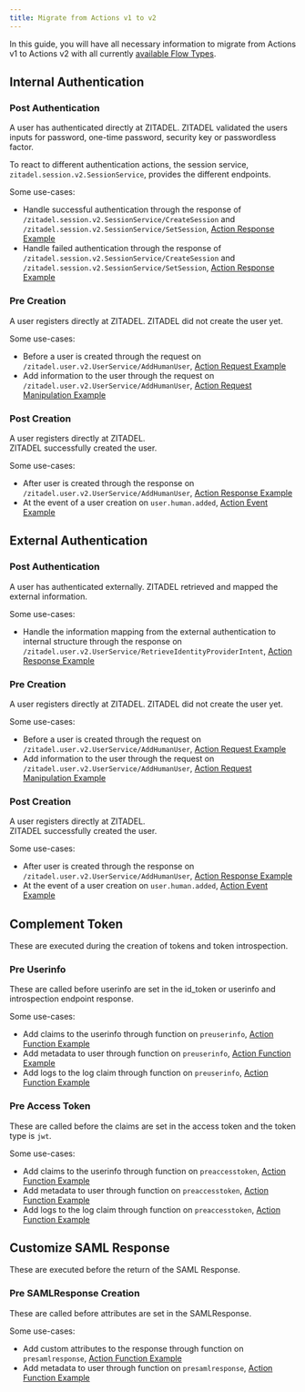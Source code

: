 ```yaml
---
title: Migrate from Actions v1 to v2
---
```


In this guide, you will have all necessary information to migrate from Actions v1 to Actions v2 with all currently [available Flow Types](/apis/actions/introduction#available-flow-types).

## Internal Authentication

### Post Authentication

A user has authenticated directly at ZITADEL.
ZITADEL validated the users inputs for password, one-time password, security key or passwordless factor.

To react to different authentication actions, the session service, `zitadel.session.v2.SessionService`, provides the different endpoints.

Some use-cases:

- Handle successful authentication through the response of `/zitadel.session.v2.SessionService/CreateSession` and `/zitadel.session.v2.SessionService/SetSession`, [Action Response Example](./testing-response)
- Handle failed authentication through the response of `/zitadel.session.v2.SessionService/CreateSession` and `/zitadel.session.v2.SessionService/SetSession`, [Action Response Example](./testing-response)

### Pre Creation

A user registers directly at ZITADEL.
ZITADEL did not create the user yet.

Some use-cases:

- Before a user is created through the request on `/zitadel.user.v2.UserService/AddHumanUser`, [Action Request Example](./testing-request)
- Add information to the user through the request on `/zitadel.user.v2.UserService/AddHumanUser`, [Action Request Manipulation Example](./testing-request-manipulation)

### Post Creation

A user registers directly at ZITADEL.  
ZITADEL successfully created the user.

Some use-cases:

- After user is created through the response on `/zitadel.user.v2.UserService/AddHumanUser`, [Action Response Example](./testing-response)
- At the event of a user creation on `user.human.added`, [Action Event Example](./testing-event)

## External Authentication

### Post Authentication

A user has authenticated externally. ZITADEL retrieved and mapped the external information.

Some use-cases:

- Handle the information mapping from the external authentication to internal structure through the response on `/zitadel.user.v2.UserService/RetrieveIdentityProviderIntent`,  [Action Response Example](./testing-response)

### Pre Creation

A user registers directly at ZITADEL.
ZITADEL did not create the user yet.

Some use-cases:

- Before a user is created through the request on `/zitadel.user.v2.UserService/AddHumanUser`, [Action Request Example](./testing-request)
- Add information to the user through the request on `/zitadel.user.v2.UserService/AddHumanUser`, [Action Request Manipulation Example](./testing-request-manipulation)

### Post Creation

A user registers directly at ZITADEL.  
ZITADEL successfully created the user.

Some use-cases:

- After user is created through the response on `/zitadel.user.v2.UserService/AddHumanUser`, [Action Response Example](./testing-response)
- At the event of a user creation on `user.human.added`, [Action Event Example](./testing-event)

## Complement Token

These are executed during the creation of tokens and token introspection.

### Pre Userinfo

These are called before userinfo are set in the id_token or userinfo and introspection endpoint response.

Some use-cases:

- Add claims to the userinfo through function on `preuserinfo`, [Action Function Example](./testing-function)
- Add metadata to user through function on `preuserinfo`, [Action Function Example](./testing-function)
- Add logs to the log claim through function on `preuserinfo`, [Action Function Example](./testing-function)

### Pre Access Token

These are called before the claims are set in the access token and the token type is `jwt`.

Some use-cases:

- Add claims to the userinfo through function on `preaccesstoken`, [Action Function Example](./testing-function)
- Add metadata to user through function on `preaccesstoken`, [Action Function Example](./testing-function)
- Add logs to the log claim through function on `preaccesstoken`, [Action Function Example](./testing-function)

## Customize SAML Response

These are executed before the return of the SAML Response.

### Pre SAMLResponse Creation

These are called before attributes are set in the SAMLResponse.

Some use-cases:

- Add custom attributes to the response through function on `presamlresponse`, [Action Function Example](./testing-function)
- Add metadata to user through function on `presamlresponse`, [Action Function Example](./testing-function)



